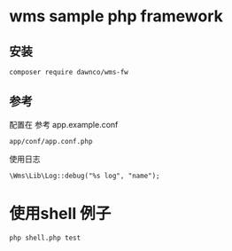 # wms sample php framework

## 安装
```
composer require dawnco/wms-fw
```

## 参考
配置在 参考  app.example.conf
```
app/conf/app.conf.php
```

使用日志
```
\Wms\Lib\Log::debug("%s log", "name");
```

# 使用shell 例子

```
php shell.php test
```
